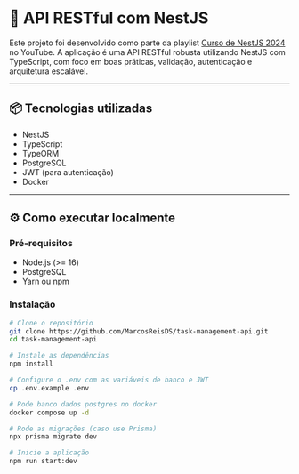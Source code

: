 # 🚀 API RESTful com NestJS

Este projeto foi desenvolvido como parte da playlist [Curso de NestJS 2024](https://www.youtube.com/playlist?list=PLpcf8hdkpCYseV2ctwAhE4dY-AQ7v5D9S) no YouTube. A aplicação é uma API RESTful robusta utilizando NestJS com TypeScript, com foco em boas práticas, validação, autenticação e arquitetura escalável.

---

## 📦 Tecnologias utilizadas

- NestJS
- TypeScript
- TypeORM
- PostgreSQL
- JWT (para autenticação)
- Docker

---

## ⚙️ Como executar localmente

### Pré-requisitos

- Node.js (>= 16)
- PostgreSQL
- Yarn ou npm

### Instalação

```bash
# Clone o repositório
git clone https://github.com/MarcosReisDS/task-management-api.git
cd task-management-api

# Instale as dependências
npm install

# Configure o .env com as variáveis de banco e JWT
cp .env.example .env

# Rode banco dados postgres no docker
docker compose up -d

# Rode as migrações (caso use Prisma)
npx prisma migrate dev

# Inicie a aplicação
npm run start:dev


